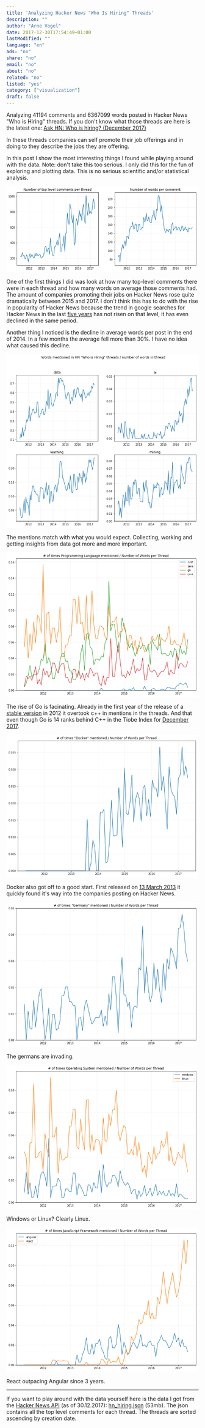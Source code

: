 ```yaml
---
title: 'Analyzing Hacker News "Who Is Hiring" Threads'
description: ""
author: "Arne Vogel"
date: 2017-12-30T17:54:49+01:00
lastModified: ""
language: "en"
ads: "no"
share: "no"
email: "no"
about: "no"
related: "no"
listed: "yes"
category: ["visualization"]
draft: false
---
```


Analyzing 41194 comments and 6367099 words posted in Hacker News "Who is Hiring" threads. If you don't know what those threads are here is the latest one: [Ask HN: Who is hiring? (December 2017)](https://news.ycombinator.com/item?id=15824597)

In these threads companies can self promote their job offerings and in doing to they describe the jobs they are offering. 

In this post I show the most interesting things I found while playing around with the data. Note: don't take this too serious. I only did this for the fun of exploring and plotting data. This is no serious scientific and/or statistical analysis.

![words](/images/analyzing-hacker-news-who-is-hiring-threads/words.png)

One of the first things I did was look at how many top-level comments there were in each thread and how many words on average those comments had. The amount of companies promoting their jobs on Hacker News rose quite dramatically between 2015 and 2017. I don't think this has to do with the rise in popularity of Hacker News because the trend in google searches for Hacker News in the last [five years](https://trends.google.com/trends/explore?date=today%205-y&q=hacker%20news) has not risen on that level, it has even declined in the same period. 

Another thing I noticed is the decline in average words per post in the end of 2014. In a few months the average fell more than 30%. I have no idea what caused this decline. 

![data science](/images/analyzing-hacker-news-who-is-hiring-threads/data_science.png)

The mentions match with what you would expect. Collecting, working and getting insights from data got more and more important.

![go, rust, java, c++](/images/analyzing-hacker-news-who-is-hiring-threads/sys_prog.png)

The rise of Go is facinating. Already in the first year of the release of a [stable version](https://blog.golang.org/go-version-1-is-released) in 2012 it overtook c++ in mentions in the threads. And that even though Go is 14 ranks behind C++ in the Tiobe Index for [December 2017](https://www.tiobe.com/tiobe-index/).

![docker](/images/analyzing-hacker-news-who-is-hiring-threads/docker.png)

Docker also got off to a good start. First released on [13 March 2013](https://en.wikipedia.org/wiki/Docker_\(software\)) it quickly found it's way into the companies posting on Hacker News.

![germany](/images/analyzing-hacker-news-who-is-hiring-threads/germany.png)

The germans are invading. 

![os](/images/analyzing-hacker-news-who-is-hiring-threads/os.png)

Windows or Linux? Clearly Linux.

![javascript framework](/images/analyzing-hacker-news-who-is-hiring-threads/js_framework.png)

React outpacing Angular since 3 years.

<hr>

If you want to play around with the data yourself here is the data I got from the [Hacker News API](https://github.com/HackerNews/API) (as of 30.12.2017): [hn_hiring.json](/download/hn_hiring.json) (53mb). The json contains all the top level comments for each thread. The threads are sorted ascending by creation date.